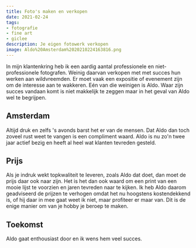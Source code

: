 ```yaml
---
title: Foto's maken en verkopen
date: 2021-02-24
tags: 
- fotografie
- fine art
- giclee
description: Je eigen fotowerk verkopen
image: Aldo%20Amsterdam%2020210224163816.png
---
```

In mijn klantenkring heb ik een aardig aantal professionele en niet-professionele fotografen. Weinig daarvan verkopen met met succes hun werken aan wildvreemden. Er moet vaak een expositie of evenement zijn om de interesse aan te wakkeren.
Eén van die weinigen is Aldo. Waar zijn succes vandaan komt is niet makkelijk te zeggen maar in het geval van Aldo wel te begrijpen.

Amsterdam
---
Altijd druk en zelfs 's avonds barst het er van de mensen. Dat Aldo dan toch zoveel rust weet te vangen is een compliment waard. Aldo is nu zo'n twee jaar actief bezig en heeft al heel wat klanten tevreden gesteld.

Prijs
---
Als je indruk wekt topkwaliteit te leveren, zoals Aldo dat doet, dan moet de prijs daar ook naar zijn. Het is het dan ook waard om een print van een mooie lijst te voorzien en jaren tevreden naar te kijken.
Ik heb Aldo daarom geadviseerd de prijzen te verhogen omdat het nu hoogstens kostendekkend is, of hij daar in mee gaat weet ik niet, maar profiteer er maar van. Dit is de enige manier om van je hobby je beroep te maken.

Toekomst
---
Aldo gaat enthousiast door en ik wens hem veel succes.




